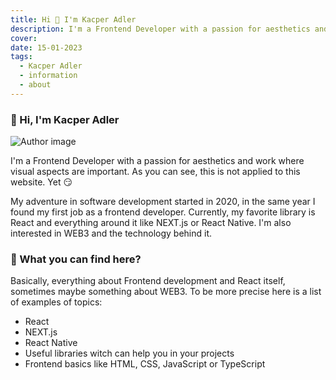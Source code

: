 ```yaml
---
title: Hi 👋 I'm Kacper Adler
description: I'm a Frontend Developer with a passion for aesthetics and work where visual aspects are important.
cover:
date: 15-01-2023
tags:
  - Kacper Adler
  - information
  - about
---
```


### 👋 Hi, I'm Kacper Adler

![Author image](/author/author_250.jpg)

I'm a Frontend Developer with a passion for aesthetics and work where visual aspects are important. As you can see, this is not applied to this website. Yet 😏

My adventure in software development started in 2020, in the same year I found my first job as a frontend developer. Currently, my favorite library is React and everything around it like NEXT.js or React Native. I'm also interested in WEB3 and the technology behind it.

### 🤔 What you can find here?

Basically, everything about Frontend development and React itself, sometimes maybe something about WEB3. To be more precise here is a list of examples of topics:

- React
- NEXT.js
- React Native
- Useful libraries witch can help you in your projects
- Frontend basics like HTML, CSS, JavaScript or TypeScript

